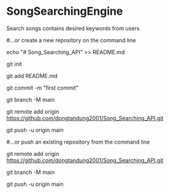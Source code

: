 # SongSearchingEngine

Search songs contains desired keywords from users

#…or create a new repository on the command line

echo "# Song_Searching_API" >> README.md

git init

git add README.md

git commit -m "first commit"

git branch -M main

git remote add origin https://github.com/dongtandung2001/Song_Searching_API.git

git push -u origin main

#…or push an existing repository from the command line

git remote add origin https://github.com/dongtandung2001/Song_Searching_API.git

git branch -M main

git push -u origin main
